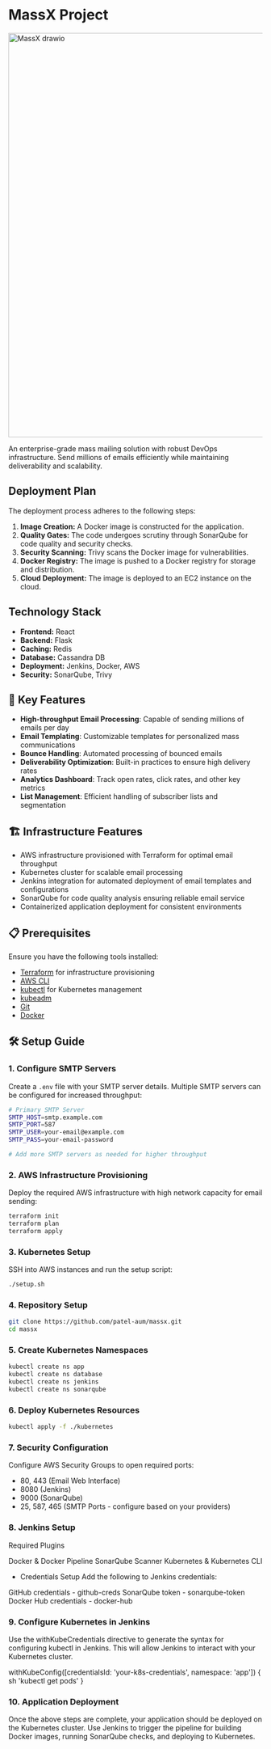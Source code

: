 # MassX Project
<img src="https://github.com/user-attachments/assets/73bd0255-0e53-4dc2-9d7b-48b63db06eb1" alt="MassX drawio" width="1000" height="800">


An enterprise-grade mass mailing solution with robust DevOps infrastructure. Send millions of emails efficiently while maintaining deliverability and scalability.

## Deployment Plan

The deployment process adheres to the following steps:

1. **Image Creation:** A Docker image is constructed for the application.
2. **Quality Gates:** The code undergoes scrutiny through SonarQube for code quality and security checks.
3. **Security Scanning:** Trivy scans the Docker image for vulnerabilities.
4. **Docker Registry:** The image is pushed to a Docker registry for storage and distribution.
5. **Cloud Deployment:** The image is deployed to an EC2 instance on the cloud.

## Technology Stack

- **Frontend:** React
- **Backend:** Flask
- **Caching:** Redis
- **Database:** Cassandra DB
- **Deployment:** Jenkins, Docker, AWS
- **Security:** SonarQube, Trivy

## 📧 Key Features

- **High-throughput Email Processing**: Capable of sending millions of emails per day
- **Email Templating**: Customizable templates for personalized mass communications
- **Bounce Handling**: Automated processing of bounced emails
- **Deliverability Optimization**: Built-in practices to ensure high delivery rates
- **Analytics Dashboard**: Track open rates, click rates, and other key metrics
- **List Management**: Efficient handling of subscriber lists and segmentation

## 🏗️ Infrastructure Features

- AWS infrastructure provisioned with Terraform for optimal email throughput
- Kubernetes cluster for scalable email processing
- Jenkins integration for automated deployment of email templates and configurations
- SonarQube for code quality analysis ensuring reliable email service
- Containerized application deployment for consistent environments

## 📋 Prerequisites

Ensure you have the following tools installed:

- [Terraform](https://www.terraform.io/downloads) for infrastructure provisioning
- [AWS CLI](https://docs.aws.amazon.com/cli/latest/userguide/install-cliv2.html)
- [kubectl](https://kubernetes.io/docs/tasks/tools/) for Kubernetes management
- [kubeadm](https://kubernetes.io/docs/setup/production-environment/tools/kubeadm/install-kubeadm/)
- [Git](https://git-scm.com/book/en/v2/Getting-Started-Installing-Git)
- [Docker](https://docs.docker.com/get-docker/)

## 🛠️ Setup Guide

### 1. Configure SMTP Servers

Create a `.env` file with your SMTP server details. Multiple SMTP servers can be configured for increased throughput:

```bash
# Primary SMTP Server
SMTP_HOST=smtp.example.com
SMTP_PORT=587
SMTP_USER=your-email@example.com
SMTP_PASS=your-email-password

# Add more SMTP servers as needed for higher throughput
```

### 2. AWS Infrastructure Provisioning

Deploy the required AWS infrastructure with high network capacity for email sending:

```bash
terraform init
terraform plan
terraform apply
```

### 3. Kubernetes Setup

SSH into AWS instances and run the setup script:

```bash
./setup.sh
```

### 4. Repository Setup

```bash
git clone https://github.com/patel-aum/massx.git
cd massx
```

### 5. Create Kubernetes Namespaces

```bash
kubectl create ns app
kubectl create ns database
kubectl create ns jenkins
kubectl create ns sonarqube
```

### 6. Deploy Kubernetes Resources

```bash
kubectl apply -f ./kubernetes
```

### 7. Security Configuration

Configure AWS Security Groups to open required ports:
- 80, 443 (Email Web Interface)
- 8080 (Jenkins)
- 9000 (SonarQube)
- 25, 587, 465 (SMTP Ports - configure based on your providers)

### 8. Jenkins Setup
Required Plugins

Docker & Docker Pipeline
SonarQube Scanner
Kubernetes & Kubernetes CLI

- Credentials Setup
Add the following to Jenkins credentials:

GitHub credentials - github-creds
SonarQube token - sonarqube-token
Docker Hub credentials - docker-hub


### 9. Configure Kubernetes in Jenkins
Use the withKubeCredentials directive to generate the syntax for configuring kubectl in Jenkins. This will allow Jenkins to interact with your Kubernetes cluster.

withKubeConfig([credentialsId: 'your-k8s-credentials', namespace: 'app']) {
    sh 'kubectl get pods'
}


### 10. Application Deployment

Once the above steps are complete, your application should be deployed on the Kubernetes cluster. Use Jenkins to trigger the pipeline for building Docker images, running SonarQube checks, and deploying to Kubernetes.
